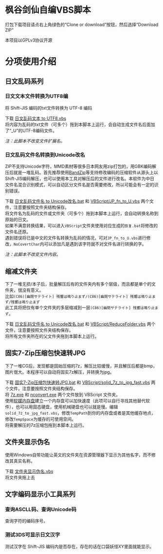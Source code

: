 # 枫谷剑仙自编VBS脚本
打包下载项目请点右上角绿色的“Clone or download”按钮，然后选择“Download ZIP”

本项目以GPLv3协议开源
# 分项使用介绍
## 日文乱码系列
### 日文文本文件转换为UTF8编
将 Shift-JIS 编码的txt文件转换为 UTF-8 编码

下载 [日文乱码文本 to UTF8.vbs](https://github.com/Mapaler/VBScript/raw/master/%E6%97%A5%E6%96%87%E4%B9%B1%E7%A0%81%E6%96%87%E6%9C%AC%20to%20UTF8.vbs)  
将内容为乱码的txt文件（可多个）拖到本脚本上运行，会自动生成文件名后面加了“_U”的UTF-8编码文件。

*注：此脚本不改变文件扩展名。*
### 日文乱码文件名转换到Unicode改名
ZIP不支持Unicode字符，MMD素材等很多日本网友用zip打包的，用GBK编码解压后就是一堆乱码。首先推荐使用[BandZip](http://www.bandisoft.com/bandizip/)等支持修改编码的压缩软件从源头上以Shift-JIS编码解压，也可以使用本工具对解压后的文件进行改名。本软件为中日文件名混合识别模式，可以自动区分文件名是否需要修改，所以可能会有一定的识别错误。

下载 [日文乱码文件名 to Unicode改名.bat](https://github.com/Mapaler/VBScript/raw/master/%E6%97%A5%E6%96%87%E4%B9%B1%E7%A0%81%E6%96%87%E4%BB%B6%E5%90%8D%20to%20Unicode%E6%94%B9%E5%90%8D.bat) 和 [VBScript/JP_fn_to_U.vbs](https://github.com/Mapaler/VBScript/raw/master/VBScript/JP_fn_to_U.vbs) 两个文件，注意要按照文件夹结构保存。  
将文件名为乱码的文件或文件夹（可多个）拖到本脚本上运行，会自动转换名称到原始的日文。  
如果不满意转换结果，可以进入`VBScript`文件夹使用对应生成的`恢复.bat`将修改的文件名还原。  
遇到错误将已是中文的文件名转换为乱码的情况，可对`JP_fn_to_U.vbs`进行修改，`NoCovertChar`内可以添加凡是遇到该字符就不对文件名进行转换的字。

*注：此脚本不改变文件内容。*
## 缩减文件夹
下了一堆无损/本子后，批量解压后有的文件夹内有多个层级，而且都是单个的文件夹，很没有意义。  
比如`(C86)[幽閉サテライト] 残響は鳴り止まず/(C86)[幽閉サテライト] 残響は鳴り止まず/残響は鳴り止まず`  
此工具将把仅有单个文件夹的多层缩减到一层`(C86)[幽閉サテライト] 残響は鳴り止まず`。

下载 [日文乱码文件名 to Unicode改名.bat](https://github.com/Mapaler/VBScript/raw/master/%E7%BC%A9%E5%87%8F%E6%96%87%E4%BB%B6%E5%A4%B9.bat) 和 [VBScript/ReduceFolder.vbs](https://github.com/Mapaler/VBScript/raw/master/VBScript/ReduceFolder.vbs) 两个文件，注意要按照文件夹结构保存。  
将所有文件夹所在的父文件夹拖到本脚本上运行。
## 固实7-Zip压缩包快速转JPG
下了一堆CG后，发现都是固始压缩的7z，解压比较缓慢，并且解压后都是bmp，图片很大。本程序可以自动将固实7z解压，并转换为jpg。

下载 [固实7-Zip压缩包快速转JPG.bat](https://github.com/Mapaler/VBScript/raw/master/%E5%9B%BA%E5%AE%9E7-Zip%E5%8E%8B%E7%BC%A9%E5%8C%85%E5%BF%AB%E9%80%9F%E8%BD%ACJPG.bat) 和 [VBScript/solid_7z_to_jpg_fast.vbs](https://github.com/Mapaler/VBScript/raw/master/VBScript/solid_7z_to_jpg_fast.vbs) 两个文件，注意要按照文件夹结构保存。  
将 [7z.exe](https://sparanoid.com/lab/7z/) 和 [nconvert.exe](https://www.xnview.com/en/nconvert/) 两个文件放到 VBScript 文件夹。  
使用[软媒内存盘](https://mofang.ruanmei.com/)建立一个内存盘可以加快速度（此项可以自行寻找其他替代软件），也可以用固态硬盘，使用机械硬盘也可以就是慢。编辑`solid_7z_to_jpg_fast.vbs`，修改`TempPath`到你的内存盘或者是其他缓存地点，修改`TempSpace`为缓存的可使用空间。  
将需要解压的7z压缩包拖到本脚本上运行。
## 文件夹显示伪名
使用Windows自带功能让英文的文件夹在资源管理器下显示为其他名字，而不修改其真实名称。

下载 [文件夹显示伪名.vbs](https://github.com/Mapaler/VBScript/raw/master/%E6%96%87%E4%BB%B6%E5%A4%B9%E6%98%BE%E7%A4%BA%E4%BC%AA%E5%90%8D.vbs)  
将文件夹拖上去
## 文字编码显示小工具系列
### 查询ASCLL码、查询Unicode码
查询字符的编码序号。
### 测试3DS可显示日文汉字
测试汉字在 Shift-JIS 编码内是否存在，存在的话在口袋妖怪XY里面就能显示。